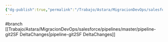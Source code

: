 ```yaml
---
{"dg-publish":true,"permalink":"/Trabajo/Astara/MigracionDevOps/salesforce/projects/Project/Driber/develop_pr/"}
---
```



#branch 
[[Trabajo/Astara/MigracionDevOps/salesforce/pipelines/master/pipeline-git2SF DeltaChanges\|pipeline-git2SF DeltaChanges]]